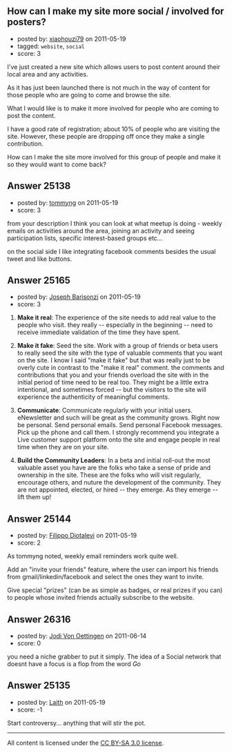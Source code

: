 ## How can I make my site more social / involved for posters?

- posted by: [xiaohouzi79](https://stackexchange.com/users/-1/4868-xiaohouzi79) on 2011-05-19
- tagged: `website`, `social`
- score: 3

I've just created a new site which allows users to post content around their local area and any activities.

As it has just been launched there is not much in the way of content for those people who are going to come and browse the site.

What I would like is to make it more involved for people who are coming to post the content.

I have a good rate of registration; about 10% of people who are visiting the site. However, these people are dropping off once they make a single contribution.

How can I make the site more involved for this group of people and make it so they would want to come back?


## Answer 25138

- posted by: [tommyng](https://stackexchange.com/users/-1/10585-tommyng) on 2011-05-19
- score: 3

from your description I think you can look at what meetup is doing - weekly emails on activities around the area, joining an activity and seeing participation lists, specific interest-based groups etc...

on the social side I like integrating facebook comments besides the usual tweet and like buttons.




## Answer 25165

- posted by: [Joseph Barisonzi](https://stackexchange.com/users/-1/8791-joseph-barisonzi) on 2011-05-19
- score: 3

1. **Make it real**: The experience of the site needs to add real value to the people who visit. they really -- especially in the beginning -- need to receive immediate validation of the time they have spent. 


2. **Make it fake**: Seed the site. Work with a group of friends or beta users to really seed the site with the type of valuable comments that you want on the site. I know I said "make it fake" but that was really just to be overly cute in contrast to the "make it real" comment. the comments and contributions that you and your friends overload the site with in the initial period of time need to be real too. They might be a little extra intentional, and sometimes forced -- but the visitors to the site will experience the authenticity of meaningful comments.

3. **Communicate**: Communicate regularly with your initial users. eNewsletter and such will be great as the community grows. Right now be personal. Send personal emails. Send personal Facebook messages. Pick up the phone and call them. I strongly recommend you integrate a Live customer support platform onto the site and engage people in real time when they are on your site. 

4. **Build the Community Leaders**: In a beta and initial roll-out the most valuable asset you have are the folks who take a sense of pride and ownership in the site. These are the folks who will visit regularly, encourage others, and nuture the development of the community. They are not appointed, elected, or hired -- they emerge. As they emerge -- lift them up!


## Answer 25144

- posted by: [Filippo Diotalevi](https://stackexchange.com/users/-1/4482-filippo-diotalevi) on 2011-05-19
- score: 2

As tommyng noted, weekly email reminders work quite well.

Add an "invite your friends" feature, where the user can import his friends from gmail/linkedin/facebook and select the ones they want to invite. 

Give special "prizes" (can be as simple as badges, or real prizes if you can) to people whose invited friends actually subscribe to the website.


## Answer 26316

- posted by: [Jodi Von Oettingen](https://stackexchange.com/users/-1/11208-jodi-von-oettingen) on 2011-06-14
- score: 0

you need a niche grabber to put it simply. The idea of a Social network that doesnt have a focus is a flop from the word *Go* 



## Answer 25135

- posted by: [Laith](https://stackexchange.com/users/-1/8707-laith) on 2011-05-19
- score: -1

Start controversy... anything that will stir the pot.



---

All content is licensed under the [CC BY-SA 3.0 license](https://creativecommons.org/licenses/by-sa/3.0/).
